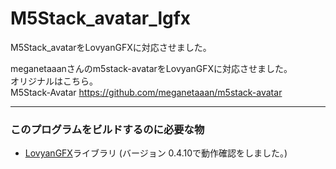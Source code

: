 # M5Stack_avatar_lgfx
M5Stack_avatarをLovyanGFXに対応させました。

meganetaaanさんのm5stack-avatarをLovyanGFXに対応させました。<br>
オリジナルはこちら。<br>
M5Stack-Avatar <https://github.com/meganetaaan/m5stack-avatar><br>

---

### このプログラムをビルドするのに必要な物 ###
* [LovyanGFX](https://github.com/lovyan03/LovyanGFX/ "Title")ライブラリ (バージョン 0.4.10で動作確認をしました。)<br><br>
<br>

